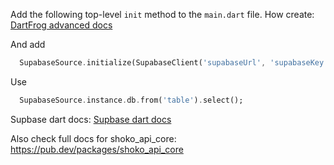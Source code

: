 Add the following top-level `init` method to the `main.dart` file.
How create: 
[DartFrog advanced docs](https://dartfrog.vgv.dev/docs/advanced/custom_init_method)

And add
```dart
  SupabaseSource.initialize(SupabaseClient('supabaseUrl', 'supabaseKey'));
```

Use
```dart
  SupabaseSource.instance.db.from('table').select();
```
Supbase dart docs: 
[Supbase dart docs](https://supabase.com/docs/reference/dart/introduction?queryGroups=framework&framework=dart)


Also check full docs for shoko_api_core:
https://pub.dev/packages/shoko_api_core